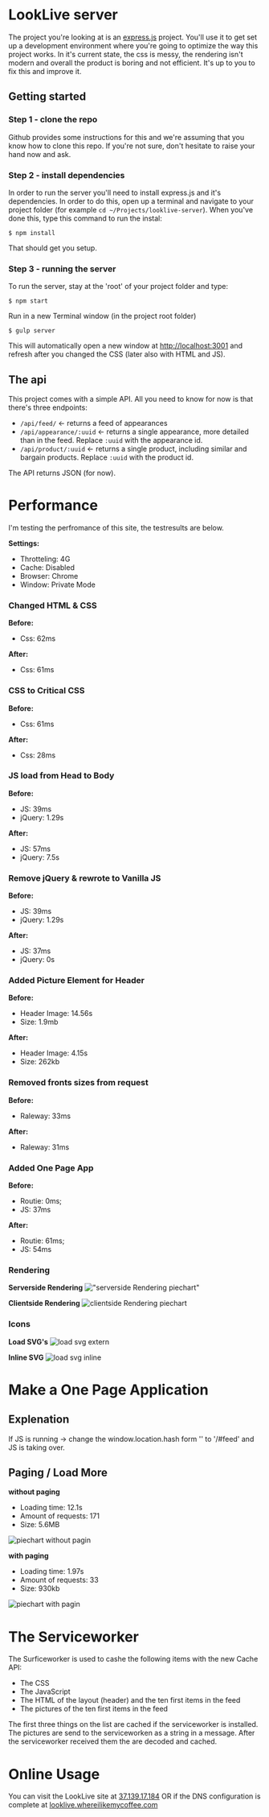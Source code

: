# LookLive server

The project you're looking at is an [express.js](http://expressjs.com) project. You'll use it to get set up a development environment where you're
going to optimize the way this project works. In it's current state, the css is messy, the rendering isn't modern and
overall the product is boring and not efficient. It's up to you to fix this and improve it.

## Getting started

### Step 1 - clone the repo
Github provides some instructions for this and we're assuming that you know how to clone this repo. If you're not sure,
don't hesitate to raise your hand now and ask.

### Step 2 - install dependencies
In order to run the server you'll need to install express.js and it's dependencies. In order to do this, open up a 
terminal and navigate to your project folder (for example `cd ~/Projects/looklive-server`). When you've done this, type
this command to run the instal:

```
$ npm install
```

That should get you setup.

### Step 3 - running the server
To run the server, stay at the 'root' of your project folder and type:

```
$ npm start
```
Run in a new Terminal window (in the project root folder)

```
$ gulp server
```

This will automatically open a new window at [http://localhost:3001](http://localhost:3001) and refresh after you changed the CSS (later also with HTML and JS).

## The api

This project comes with a simple API. All you need to know for now is that there's three endpoints:

* `/api/feed/` <- returns a feed of appearances
* `/api/appearance/:uuid` <- returns a single appearance, more detailed than in the feed. Replace `:uuid` with the 
appearance id.
* `/api/product/:uuid` <- returns a single product, including similar and bargain products. Replace `:uuid` with the 
product id.

The API returns JSON (for now).



# Performance
I'm testing the perfromance of this site, the testresults are below.

**Settings:**
* Throtteling: 4G
* Cache: Disabled
* Browser: Chrome
* Window: Private Mode

### Changed HTML & CSS
**Before:**
* Css: 62ms

**After:**
* Css: 61ms

### CSS to Critical CSS
**Before:**
* Css: 61ms

**After:**
* Css: 28ms

### JS load from Head to Body
**Before:**
* JS: 39ms
* jQuery: 1.29s

**After:**
* JS: 57ms
* jQuery: 7.5s

### Remove jQuery & rewrote to Vanilla JS
**Before:**
* JS: 39ms
* jQuery: 1.29s

**After:**
* JS: 37ms
* jQuery: 0s

### Added Picture Element for Header
**Before:**
* Header Image: 14.56s
* Size: 1.9mb

**After:**
* Header Image: 4.15s
* Size: 262kb

### Removed fronts sizes from request
**Before:**
* Raleway: 33ms

**After:**
* Raleway: 31ms

### Added One Page App
**Before:**
* Routie: 0ms;
* JS: 37ms

**After:**
* Routie: 61ms;
* JS: 54ms

### Rendering
**Serverside Rendering**
!["serverside Rendering piechart"](https://github.com/MartijnNieuwenhuizen/looklive-server/blob/student/martijn/public/images/serverside.png "serverside Rendering piechart")

**Clientside Rendering**
![clientside Rendering piechart](https://github.com/MartijnNieuwenhuizen/looklive-server/blob/student/martijn/public/images/clientside.png "slientside Rendering piechart")

### Icons
**Load SVG's**
![load svg extern](https://github.com/MartijnNieuwenhuizen/looklive-server/blob/student/martijn/public/images/extern.png "load svg extern")

**Inline SVG**
![load svg inline](https://github.com/MartijnNieuwenhuizen/looklive-server/blob/student/martijn/public/images/inline.png "load svg inline")

# Make a One Page Application
## Explenation
If JS is running -> change the window.location.hash form '' to '/#feed' and JS is taking over.

## Paging / Load More
**without paging**
* Loading time: 12.1s
* Amount of requests: 171
* Size: 5.6MB

![piechart without pagin](https://github.com/MartijnNieuwenhuizen/looklive-server/blob/student/martijn/public/images/without-paging.png "piechart without pagin")

**with paging**
* Loading time: 1.97s
* Amount of requests: 33
* Size: 930kb

![piechart with pagin](https://github.com/MartijnNieuwenhuizen/looklive-server/blob/student/martijn/public/images/with-paging.png "piechart with pagin")


# The Serviceworker
The Surficeworker is used to cashe the following items with the new Cache API:
* The CSS
* The JavaScript
* The HTML of the layout (header) and the ten first items in the feed
* The pictures of the ten first items in the feed

The first three things on the list are cached if the serviceworker is installed.
The pictures are send to the serviceworken as a string in a message. After the serviceworker received them the are decoded and cached.

# Online Usage
You can visit the LookLive site at [37.139.17.184](http://37.139.17.184:3000/#feed/) OR if the DNS configuration is complete at [looklive.whereilikemycoffee.com](http://looklive.whereilikemycoffee.com/#feed)